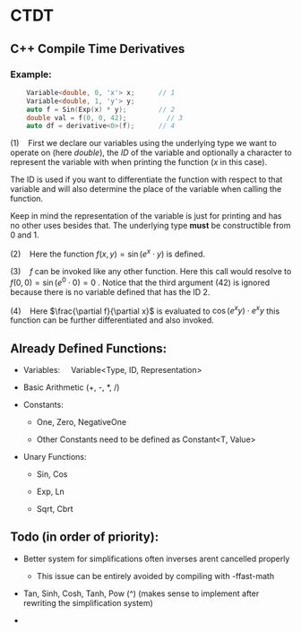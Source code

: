 # CTDT

## C++ Compile Time Derivatives

### Example:

```cpp
    Variable<double, 0, 'x'> x;      // 1
    Variable<double, 1, 'y'> y;
    auto f = Sin(Exp(x) * y);        // 2
    double val = f(0, 0, 42);          // 3
    auto df = derivative<0>(f);      // 4
```

(1)    First we declare our variables using the underlying type we want to operate on (here *double*), the *ID* of the variable and optionally a character to represent the variable with  when printing the function (*x* in this case). 

The ID is used if you want to differentiate the function with respect to that variable and will also determine the place of the variable when calling the function.

Keep in mind the representation of the variable is just for printing and has no other uses besides that. The underlying type **must** be constructible from 0 and 1.



(2)    Here the function $f(x, y) = \sin{(e^x \cdot y)}$ is defined. 



(3)    $f$ can be invoked like any other function. Here this call would resolve to $f(0, 0) = \sin{(e^0 \cdot 0)} = 0$ . Notice that the third argument (42) is ignored because there is no variable defined that has the ID 2. 



(4)    Here  $\frac{\partial f}{\partial x}$ is evaluated to $\cos{(e^x y)} \cdot e^x y$  this function can be further differentiated and also invoked.





## Already Defined Functions:

- Variables:     Variable<Type, ID, Representation>

- Basic Arithmetic (+, -, *, /) 

- Constants: 
  
  - One<T>,  Zero<T>,  NegativeOne<T>
  
  - Other Constants need to be defined as Constant<T, Value>

- Unary Functions:
  
  - Sin, Cos
  
  -  Exp, Ln
  
  -  Sqrt, Cbrt



## Todo (in order of priority):

- Better system for simplifications often inverses arent cancelled properly
  
  - This issue can be entirely avoided by compiling with -ffast-math

- Tan, Sinh, Cosh, Tanh, Pow (^)  (makes sense to implement after rewriting the simplification system)

- 



